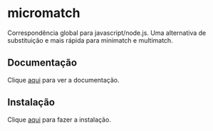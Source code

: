 # micromatch

Correspondência global para javascript/node.js. Uma alternativa de substituição e mais rápida para minimatch e multimatch.

## Documentação

Clique [aqui](https://github.com/micromatch/micromatch) para ver a documentação.

## Instalação

Clique [aqui](https://www.npmjs.com/package/micromatch) para fazer a instalação.